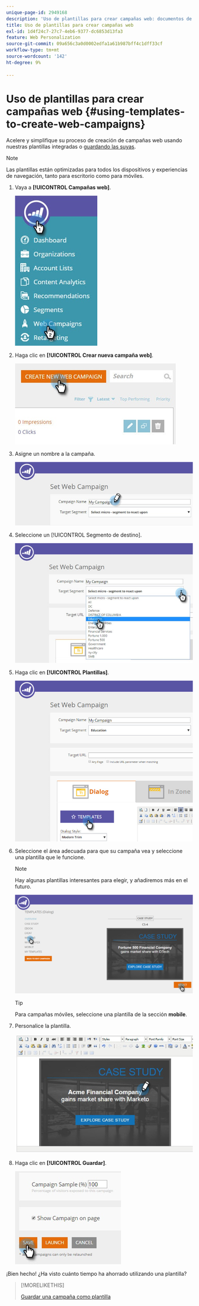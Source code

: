 ```yaml
---
unique-page-id: 2949168
description: 'Uso de plantillas para crear campañas web: documentos de Marketo, documentación del producto'
title: Uso de plantillas para crear campañas web
exl-id: 1d4f24c7-27c7-4eb6-9377-dc6853d13fa3
feature: Web Personalization
source-git-commit: 09a656c3a0d0002edfa1a61b987bff4c1dff33cf
workflow-type: tm+mt
source-wordcount: '142'
ht-degree: 9%

---
```


# Uso de plantillas para crear campañas web {#using-templates-to-create-web-campaigns}

Acelere y simplifique su proceso de creación de campañas web usando nuestras plantillas integradas o [guardando las suyas](save-your-campaign-as-a-template.md).

>[!NOTE]
>
>Las plantillas están optimizadas para todos los dispositivos y experiencias de navegación, tanto para escritorio como para móviles.

1. Vaya a **[!UICONTROL Campañas web]**.

   ![](assets/web-campaigns-hand.jpg)

1. Haga clic en **[!UICONTROL Crear nueva campaña web]**.

   ![](assets/create-new-web-campaign-create-hand.jpg)

1. Asigne un nombre a la campaña.

   ![](assets/set-web-campaign-my-campaign-hand.jpg)

1. Seleccione un [!UICONTROL Segmento de destino].

   ![](assets/set-web-campaign-education.jpg)

1. Haga clic en **[!UICONTROL Plantillas]**.

   ![](assets/templates.png)

1. Seleccione el área adecuada para que su campaña vea y seleccione una plantilla que le funcione.

   >[!NOTE]
   >
   >Hay algunas plantillas interesantes para elegir, y añadiremos más en el futuro.

   ![](assets/select.png)

   >[!TIP]
   >
   >Para campañas móviles, seleccione una plantilla de la sección **mobile**.

1. Personalice la plantilla.

   ![](assets/customize-template.jpg)

1. Haga clic en **[!UICONTROL Guardar]**.

   ![](assets/click-save-hand.jpg)

¡Bien hecho! ¿Ha visto cuánto tiempo ha ahorrado utilizando una plantilla?

>[!MORELIKETHIS]
>
>[Guardar una campaña como plantilla](/help/marketo/product-docs/web-personalization/using-templates/save-your-campaign-as-a-template.md)
